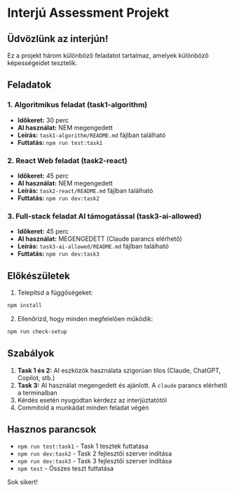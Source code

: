 # Interjú Assessment Projekt

## Üdvözlünk az interjún!

Ez a projekt három különböző feladatot tartalmaz, amelyek különböző képességeidet tesztelik.

## Feladatok

### 1. Algoritmikus feladat (task1-algorithm)
- **Időkeret:** 30 perc
- **AI használat:** NEM megengedett
- **Leírás:** `task1-algorithm/README.md` fájlban található
- **Futtatás:** `npm run test:task1`

### 2. React Web feladat (task2-react)  
- **Időkeret:** 45 perc
- **AI használat:** NEM megengedett
- **Leírás:** `task2-react/README.md` fájlban található
- **Futtatás:** `npm run dev:task2`

### 3. Full-stack feladat AI támogatással (task3-ai-allowed)
- **Időkeret:** 45 perc
- **AI használat:** MEGENGEDETT (Claude parancs elérhető)
- **Leírás:** `task3-ai-allowed/README.md` fájlban található
- **Futtatás:** `npm run dev:task3`

## Előkészületek

1. Telepítsd a függőségeket:
```bash
npm install
```

2. Ellenőrizd, hogy minden megfelelően működik:
```bash
npm run check-setup
```

## Szabályok

1. **Task 1 és 2:** AI eszközök használata szigorúan tilos (Claude, ChatGPT, Copilot, stb.)
2. **Task 3:** AI használat megengedett és ajánlott. A `claude` parancs elérhető a terminalban
3. Kérdés esetén nyugodtan kérdezz az interjúztatótól
4. Commitold a munkádat minden feladat végén

## Hasznos parancsok

- `npm run test:task1` - Task 1 tesztek futtatása
- `npm run dev:task2` - Task 2 fejlesztői szerver indítása  
- `npm run dev:task3` - Task 3 fejlesztői szerver indítása
- `npm test` - Összes teszt futtatása

Sok sikert!